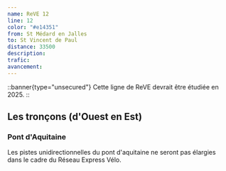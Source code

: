 ```yaml
---
name: ReVE 12
line: 12
color: "#e14351"
from: St Médard en Jalles
to: St Vincent de Paul
distance: 33500
description: 
trafic: 
avancement: 
---
```


::banner{type="unsecured"}
Cette ligne de ReVE devrait être étudiée en 2025.
::

## Les tronçons (d'Ouest en Est)

### Pont d'Aquitaine
Les pistes unidirectionnelles du pont d'aquitaine ne seront pas élargies dans le cadre du Réseau Express Vélo.
